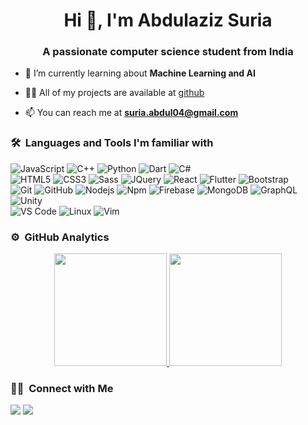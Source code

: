 <h1 align="center">Hi 👋, I'm Abdulaziz Suria </h1>
<h3 align="center">A passionate computer science student from India</h3>
	
<!---<p align="center">
  <img src="https://komarev.com/ghpvc/?username=Abdulaziz-04&color=blueviolet&style=flat">
</p> --->

- 🌱 I’m currently learning about **Machine Learning and AI**

- 👨‍💻 All of my projects are available at [github](https://github.com/Abdulaziz-04?tab=repositories)

- 📫 You can reach me at **suria.abdul04@gmail.com**


	
### 🛠 &nbsp;Languages and Tools I'm familiar with

![JavaScript](https://img.shields.io/badge/-JavaScript-%23F7DF1C?style=for-the-badge&logo=javascript&logoColor=000000&labelColor=%23F7DF1C&color=%23FFCE5A)
![C++](https://img.shields.io/badge/C%2B%2B-00599C?style=for-the-badge&logo=c%2B%2B&logoColor=white)
![Python](http://img.shields.io/badge/-Python-3776AB?style=for-the-badge&logo=python&logoColor=ffffff)
![Dart](https://img.shields.io/badge/Dart-0175C2?style=for-the-badge&logo=dart&logoColor=white)
![C#](https://img.shields.io/badge/C%23-61DAFB?style=for-the-badge&logo=csharp&logoColor=000)
<br>
![HTML5](https://img.shields.io/badge/-HTML5-%23E44D27?style=for-the-badge&logo=html5&logoColor=ffffff)
![CSS3](https://img.shields.io/badge/-CSS3-%231572B6?style=for-the-badge&logo=css3)
![Sass](https://img.shields.io/badge/-Sass-%23CC6699?style=for-the-badge&logo=sass&logoColor=ffffff)
![JQuery](https://img.shields.io/badge/jQuery-0769AD?style=for-the-badge&logo=jquery&logoColor=white)
![React](https://img.shields.io/badge/-React-61DAFB?style=for-the-badge&logo=react&logoColor=ffffff)
![Flutter](https://img.shields.io/badge/Flutter-02569B?style=for-the-badge&logo=flutter&logoColor=white)
![Bootstrap](https://img.shields.io/badge/-Bootstrap-38B2AC?style=for-the-badge&logo=bootstrap&logoColor=white)
<br>
![Git](https://img.shields.io/badge/-Git-%23F05032?style=for-the-badge&logo=git&logoColor=%23ffffff)
![GitHub](https://img.shields.io/badge/-GitHub-181717?style=for-the-badge&logo=github)
![Nodejs](https://img.shields.io/badge/-Nodejs-339933?style=for-the-badge&logo=Node.js&logoColor=ffffff)
![Npm](https://img.shields.io/badge/-npm-CB3837?style=for-the-badge&logo=npm)
![Firebase](https://img.shields.io/badge/-Firebase-FFCA28?style=for-the-badge&logo=firebase&logoColor=ffffff)
![MongoDB](https://img.shields.io/badge/MongoDB-4EA94B?style=for-the-badge&logo=mongodb&logoColor=white)
![GraphQL](https://img.shields.io/badge/-GraphQL-0078D6?style=for-the-badge&logo=graphql&logoColor=ffffff)
![Unity](https://img.shields.io/badge/-Unity-6082B6?style=for-the-badge&logo=unity&logoColor=ffffff)
<br>
![VS Code](http://img.shields.io/badge/-VS%20Code-007ACC?style=for-the-badge&logo=visual-studio-code&logoColor=ffffff)
![Linux](http://img.shields.io/badge/-Linux-0078D6?style=for-the-badge&logo=linux&logoColor=ffffff)
![Vim](https://img.shields.io/badge/-vim-4EA94B?style=for-the-badge&logo=vim&logoColor=000)
<br/>

### ⚙️ &nbsp;GitHub Analytics

<p align="center">
<a href="https://github.com/Abdulaziz-04">
  <img height="180em" src="https://github-readme-stats-eight-theta.vercel.app/api?username=Abdulaziz-04&hide=prs,contribs&show_icons=true&theme=radical&include_all_commits=true&count_private=true"/>
  <img height="180em" src="https://github-readme-stats-eight-theta.vercel.app/api/top-langs?username=Abdulaziz-04&hide=jupyter notebook,shaderlab,hlsl&layout=compact&langs_count=8&theme=radical"/>
</a>
</p>

### 🤝🏻 &nbsp;Connect with Me

<p>
<!-- <a href="https://www.vivek9patel.com"><img src="https://img.shields.io/badge/-adityavsingh.com-3423A6?style=for-the-badge&logo=Google-Chrome&logoColor=white"/></a> -->
<a href="mailto:suria.abdul04@gmail.com"><img src="https://img.shields.io/badge/-suria.abdul04@gmail.com-D14836?style=flat&logo=Gmail&logoColor=white"/></a>
<a href="https://instagram.com/abdul_aziz_suria"><img src="https://img.shields.io/badge/-@abdul_aziz_suria-1877F2?style=flat&logo=Instagram&logoColor=white"/></a>
</p>
<!-- <p align="center"><img align="center" src="https://github-readme-streak-stats.herokuapp.com/?user=vivek9patel&" alt="vivek9patel" /></p> -->
